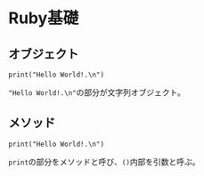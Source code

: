 # Ruby基礎
## オブジェクト
```
print("Hello World!.\n")
```
`"Hello World!.\n"`の部分が文字列オブジェクト。
## メソッド
```
print("Hello World!.\n")
```
`print`の部分をメソッドと呼び、`()`内部を引数と呼ぶ。